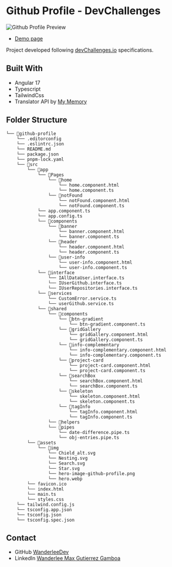 # Github Profile - DevChallenges

![Github Profile Preview](https://www.dropbox.com/scl/fi/6yek6r2qyepibus5uutze/translateApp.png?rlkey=2boqblblmgm1xy6o2pdlw5of0&raw=1)

 - [Demo page]()
 
Project developed following [devChallenges.io](https://devchallenges.io/) specifications.

## Built With

- Angular 17
- Typescript
- TailwindCss
- Translator API by [My Memory](https://mymemory.translated.net/doc/spec.php)

## Folder Structure

```
└── 📁github-profile
    └── .editorconfig
    └── .eslintrc.json
    └── README.md
    └── package.json
    └── pnpm-lock.yaml
    └── 📁src
        └── 📁app
            └── 📁Pages
                └── 📁home
                    └── home.component.html
                    └── home.component.ts
                └── 📁notFound
                    └── notFound.component.html
                    └── notFound.component.ts
            └── app.component.ts
            └── app.config.ts
            └── 📁components
                └── 📁banner
                    └── banner.component.html
                    └── banner.component.ts
                └── 📁header
                    └── header.component.html
                    └── header.component.ts
                └── 📁user-info
                    └── user-info.component.html
                    └── user-info.component.ts
            └── 📁interface
                └── IAllDataUser.interface.ts
                └── IUserGithub.interface.ts
                └── IUserRepositories.interface.ts
            └── 📁services
                └── CustomError.service.ts
                └── userGithub.service.ts
            └── 📁shared
                └── 📁components
                    └── 📁btn-gradient
                        └── btn-gradient.component.ts
                    └── 📁gridGallery
                        └── gridGallery.component.html
                        └── gridGallery.component.ts
                    └── 📁info-complementary
                        └── info-complementary.component.html
                        └── info-complementary.component.ts
                    └── 📁project-card
                        └── project-card.component.html
                        └── project-card.component.ts
                    └── 📁searchBox
                        └── searchBox.component.html
                        └── searchBox.component.ts
                    └── 📁skeleton
                        └── skeleton.component.html
                        └── skeleton.component.ts
                    └── 📁tagInfo
                        └── tagInfo.component.html
                        └── tagInfo.component.ts
                └── 📁helpers
                └── 📁pipes
                    └── date-difference.pipe.ts
                    └── obj-entries.pipe.ts
        └── 📁assets
            └── 📁img
                └── Chield_alt.svg
                └── Nesting.svg
                └── Search.svg
                └── Star.svg
                └── hero-image-github-profile.png
                └── hero.webp
        └── favicon.ico
        └── index.html
        └── main.ts
        └── styles.css
    └── tailwind.config.js
    └── tsconfig.app.json
    └── tsconfig.json
    └── tsconfig.spec.json
```


## Contact

- GitHub [WanderleeDev](https://github.com/WanderleeDev)
- LinkedIn [Wanderlee Max Gutierrez Gamboa](https://www.linkedin.com/in/wanderlee-max/)
